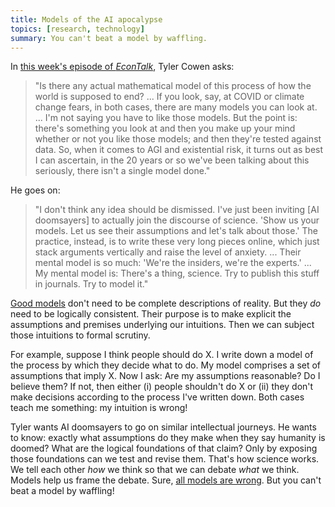 ```yaml
---
title: Models of the AI apocalypse
topics: [research, technology]
summary: You can't beat a model by waffling.
---
```


In [this week's episode of *EconTalk*](https://www.econtalk.org/tyler-cowen-on-the-risks-and-impact-of-artificial-intelligence/), Tyler Cowen asks:

> "Is there any actual mathematical model of this process of how the world is supposed to end?
> ...
> If you look, say, at COVID or climate change fears, in both cases, there are many models you can look at.
> ...
> I'm not saying you have to like those models.
> But the point is: there's something you look at and then you make up your mind whether or not you like those models; and then they're tested against data.
> So, when it comes to AGI and existential risk, it turns out as best I can ascertain, in the 20 years or so we've been talking about this seriously, there isn't a single model done."

He goes on:

> "I don't think any idea should be dismissed.
> I've just been inviting [AI doomsayers] to actually join the discourse of science.
> 'Show us your models.
> Let us see their assumptions and let's talk about those.'
> The practice, instead, is to write these very long pieces online, which just stack arguments vertically and raise the level of anxiety.
> ...
> Their mental model is so much: 'We're the insiders, we're the experts.'
> ...
> My mental model is: There's a thing, science.
> Try to publish this stuff in journals.
> Try to model it."
>

[Good models](/blog/judging-economic-models) don't need to be complete descriptions of reality.
But they *do* need to be logically consistent.
Their purpose is to make explicit the assumptions and premises underlying our intuitions.
Then we can subject those intuitions to formal scrutiny.

For example, suppose I think people should do X.
I write down a model of the process by which they decide what to do.
My model comprises a set of assumptions that imply X.
Now I ask:
Are my assumptions reasonable?
Do I believe them?
If not, then either
(i) people shouldn't do X or
(ii) they don't make decisions according to the process I've written down.
Both cases teach me something: my intuition is wrong!

Tyler wants AI doomsayers to go on similar intellectual journeys.
He wants to know: exactly what assumptions do they make when they say humanity is doomed?
What are the logical foundations of that claim?
Only by exposing those foundations can we test and revise them.
That's how science works.
We tell each other *how* we think so that we can debate *what* we think.
Models help us frame the debate.
Sure, [all models are wrong](https://en.wikipedia.org/wiki/All_models_are_wrong).
But you can't beat a model by waffling!
